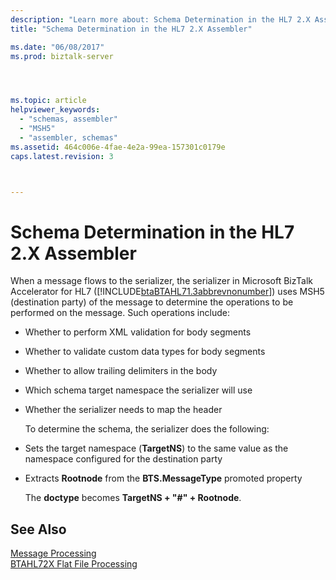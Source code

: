 ```yaml
---
description: "Learn more about: Schema Determination in the HL7 2.X Assembler"
title: "Schema Determination in the HL7 2.X Assembler"

ms.date: "06/08/2017"
ms.prod: biztalk-server




ms.topic: article
helpviewer_keywords: 
  - "schemas, assembler"
  - "MSH5"
  - "assembler, schemas"
ms.assetid: 464c006e-4fae-4e2a-99ea-157301c0179e
caps.latest.revision: 3



---
```

# Schema Determination in the HL7 2.X Assembler
When a message flows to the serializer, the serializer in Microsoft BizTalk Accelerator for HL7 ([!INCLUDE[btaBTAHL71.3abbrevnonumber](../../includes/btabtahl71-3abbrevnonumber-md.md)]) uses MSH5 (destination party) of the message to determine the operations to be performed on the message. Such operations include:  
  
- Whether to perform XML validation for body segments  
  
- Whether to validate custom data types for body segments  
  
- Whether to allow trailing delimiters in the body  
  
- Which schema target namespace the serializer will use  
  
- Whether the serializer needs to map the header  
  
  To determine the schema, the serializer does the following:  
  
- Sets the target namespace (**TargetNS**) to the same value as the namespace configured for the destination party  
  
- Extracts **Rootnode** from the **BTS.MessageType** promoted property  
  
  The **doctype** becomes **TargetNS + "#" + Rootnode**.  
  
## See Also  
 [Message Processing](../../adapters-and-accelerators/accelerator-hl7/message-processing.md)   
 [BTAHL72X Flat File Processing](../../adapters-and-accelerators/accelerator-hl7/btahl72x-flat-file-processing.md)
